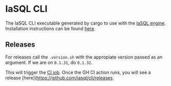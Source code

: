 # IaSQL CLI

The IaSQL CLI executable generated by cargo to use with the [IaSQL engine](https://github.com/iasql/iasql-engine). Installation instructions can be found [here](https://docs.iasql.com/install/).

## Releases

For releases call the `.version.sh` with the appropiate version passed as an argument. If we are on `0.1.31`, do `0.1.32`.

This will trigger the [CI job](https://github.com/iasql/cli/blob/main/.github/workflows/release.yml). Once the GH CI action runs, you will see a release [here](https://github.com/iasql/cli/releases.
